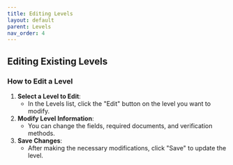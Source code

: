 ```yaml
---
title: Editing Levels
layout: default
parent: Levels
nav_order: 4
---
```


## Editing Existing Levels

### How to Edit a Level

1. **Select a Level to Edit**:
   - In the Levels list, click the "Edit" button on the level you want to modify.
2. **Modify Level Information**:
   - You can change the fields, required documents, and verification methods.
3. **Save Changes**:
   - After making the necessary modifications, click "Save" to update the level.